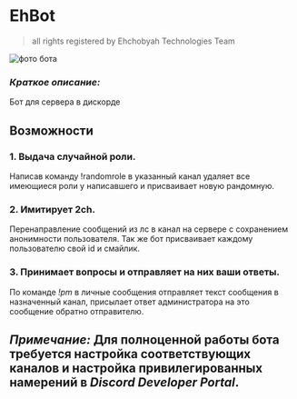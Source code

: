 # EhBot
> all rights registered by Ehchobyah Technologies Team

![фото бота](https://i.imgur.com/YJZUua7.png)

### *Краткое описание:*
Бот для сервера в дискорде

## Возможности
### 1. Выдача случайной роли.

Написав команду !randomrole в указанный канал удаляет все имеющиеся роли у написавшего и присваивает новую рандомную.
### 2. Имитирует 2ch.

Перенаправление сообщений из лс в канал на сервере с сохранением анонимности пользователя. Так же бот присваивает каждому пользователю свой id и смайлик.
### 3. Принимает вопросы и отправляет на них ваши ответы.

По команде *!pm* в личные сообщения отправляет текст сообщения в назначенный канал, присылает ответ администратора на это сообщение обратно отправителю.

## ***Примечание:*** Для полноценной работы бота требуется настройка соответствующих каналов и настройка привилегированных намерений в *Discord Developer Portal*.
